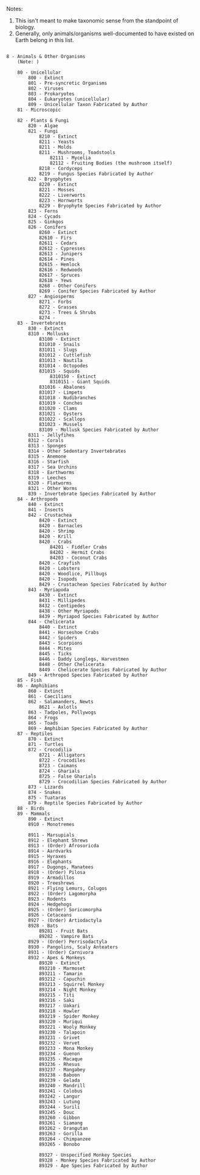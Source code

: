 Notes:

1. This isn't meant to make taxonomic sense from the standpoint of biology.
2. Generally, only animals/organisms well-documented to have existed on Earth belong in this list.

<code>
8 - Animals & Other Organisms
    (Note: )
    
    80 - Unicellular
        800 - Extinct
        801 - Pre-syncretic Organisms
        802 - Viruses
        803 - Prokaryotes
        804 - Eukaryotes (unicellular)
        809 - Unicellular Taxon Fabricated by Author
    81 - Microscopic
        
    82 - Plants & Fungi
        820 - Algae
        821 - Fungi
            8210 - Extinct
            8211 - Yeasts
            8211 - Molds
            8211 - Mushrooms, Toadstools
                82111 - Mycelia
                82112 - Fruiting Bodies (the mushroom itself)
            8218 - Cordyceps
            8219 - Fungus Species Fabricated by Author
        822 - Bryophytes
            8220 - Extinct
            8221 - Mosses
            8222 - Liverworts
            8223 - Hornworts
            8229 - Bryophyte Species Fabricated by Author
        823 - Ferns
        824 - Cycads
        825 - Ginkgos
        826 - Conifers
            8260 - Extinct
            82610 - Firs
            82611 - Cedars
            82612 - Cypresses
            82613 - Junipers
            82614 - Pines
            82615 - Hemlock
            82616 - Redwoods
            82617 - Spruces
            82618 - Yews
            8268 - Other Conifers
            8269 - Conifer Species Fabricated by Author
        827 - Angiosperms
            8271 - Forbs
            8272 - Grasses
            8273 - Trees & Shrubs
            8274 - 
    83 - Invertebrates
        830 - Extinct
        8310 - Mollusks
            83100 - Extinct
            831010 - Snails
            831011 - Slugs
            831012 - Cuttlefish
            831013 - Nautila
            831014 - Octopodes
            831015 - Squids
                8310150 - Extinct
                8310151 - Giant Squids
            831016 - Abalones
            831017 - Limpets
            831018 - Nudibranches
            831019 - Conches
            831020 - Clams
            831021 - Oysters
            831022 - Scallops
            831023 - Mussels
            83109 - Mollusk Species Fabricated by Author
        8311 - Jellyfihes
        8312 - Corals
        8313 - Sponges
        8314 - Other Sedentary Invertebrates
        8315 - Anemone
        8316 - Starfish
        8317 - Sea Urchins
        8318 - Earthworms
        8319 - Leeches
        8320 - Flatworms
        8321 - Other Worms
        839 - Invertebrate Species Fabricated by Author
    84 - Arthropods
        840 - Extinct
        841 - Insects
        842 - Crustachea
            8420 - Extinct
            8420 - Barnacles
            8420 - Shrimp
            8420 - Krill
            8420 - Crabs
                84201 - Fiddler Crabs
                84202 - Hermit Crabs
                84203 - Coconut Crabs
            8420 - Crayfish
            8420 - Lobsters
            8420 - Woodlice, Pillbugs
            8420 - Isopods
            8429 - Crustachean Species Fabricated by Author
        843 - Myriapoda
            8430 - Extinct
            8431 - Millipedes
            8432 - Centipedes
            8438 - Other Myriapods
            8439 - Myriapod Species Fabricated by Author
        844 - Chelicerata
            8440 - Extinct
            8441 - Horseshoe Crabs
            8442 - Spiders
            8443 - Scorpions
            8444 - Mites
            8445 - Ticks
            8446 - Daddy Longlegs, Harvestmen
            8448 - Other Chelicerata
            8449 - Chelicerate Species Fabricated by Author
        849 - Arthropod Species Fabricated by Author
    85 - Fish
    86 - Amphibians
        860 - Extinct
        861 - Caecilians
        862 - Salamanders, Newts
            8621 - Axlotls
        863 - Tadpoles, Pollywogs
        864 - Frogs
        865 - Toads
        869 - Amphibian Species Fabricated by Author
    87 - Reptiles
        870 - Extinct
        871 - Turtles
        872 - Crocodilia
            8721 - Alligators
            8722 - Crocodiles
            8723 - Caimans
            8724 - Gharials
            8725 - False Gharials
            8729 - Crocodilian Species Fabricated by Author
        873 - Lizards
        874 - Snakes
        875 - Tuataras
        879 - Reptile Species Fabricated by Author
    88 - Birds
    89 - Mammals
        890 - Extinct
        8910 - Monotremes
            
        8911 - Marsupials
        8912 - Elephant Shrews
        8913 - (Order) Afrosoricda
        8914 - Aardvarks
        8915 - Hyraxes
        8916 - Elephants
        8917 - Dugongs, Manatees
        8918 - (Order) Pilosa
        8919 - Armadillos
        8920 - Treeshrews
        8921 - Flying Lemurs, Colugos
        8922 - (Order) Lagomorpha
        8923 - Rodents
        8924 - Hedgehogs
        8925 - (Order) Soricomorpha
        8926 - Cetaceans
        8927 - (Order) Artiodactyla
        8928 - Bats
            89281 - Fruit Bats
            89282 - Vampire Bats
        8929 - (Order) Perrisodactyla
        8930 - Pangolins, Scaly Anteaters
        8931 - (Order) Carnivora
        8932 - Apes & Monkeys
            89320 - Extinct
            893210 - Marmoset
            893211 - Tamarin
            893212 - Capuchin
            893213 - Squirrel Monkey
            893214 - Night Monkey
            893215 - Titi
            893216 - Saki
            893217 - Uakari
            893218 - Howler
            893219 - Spider Monkey
            893220 - Muriqui
            893221 - Wooly Monkey
            893230 - Talapoin
            893231 - Grivet
            893232 - Vervet
            893233 - Mona Monkey
            893234 - Guenon
            893235 - Macaque
            893236 - Rhesus
            893237 - Mangabey
            893238 - Baboon
            893239 - Gelada
            893240 - Mandrill
            893241 - Colobus
            893242 - Langur
            893243 - Lutung
            893244 - Surili
            893245 - Douc
            893260 - Gibbon
            893261 - Siamang
            893262 - Orangutan
            893263 - Gorilla
            893264 - Chimpanzee
            893265 - Bonobo
            
            89327 - Unspecified Monkey Species
            89328 - Monkey Species Fabricated by Author
            89329 - Ape Species Fabricated by Author
</code>
